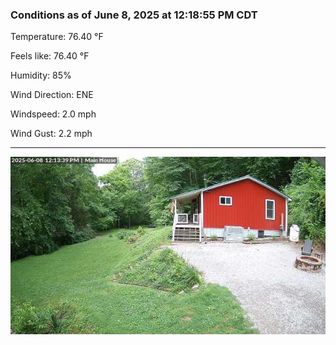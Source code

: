 ### Conditions as of June 8, 2025 at 12:18:55 PM CDT 

Temperature: 76.40 &deg;F

Feels like: 76.40 &deg;F

Humidity: 85%

Wind Direction: ENE

Windspeed: 2.0 mph

Wind Gust: 2.2 mph

---

<img src="./images/latest.jpeg"/>

